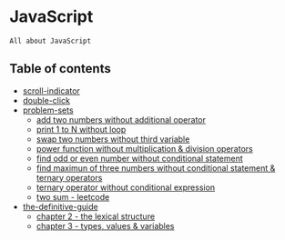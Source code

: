 # JavaScript

    All about JavaScript

## Table of contents

-   [scroll-indicator](https://github.com/htutwaiphyoe/mastering-javascript/tree/master/scroll-indicator)
-   [double-click]()
-   [problem-sets](https://github.com/htutwaiphyoe/mastering-javascript/tree/master/problem-sets)
    -   [add two numbers without additional operator](https://github.com/htutwaiphyoe/mastering-javascript/blob/master/problem-sets/sum.js)
    -   [print 1 to N without loop](https://github.com/htutwaiphyoe/mastering-javascript/blob/master/problem-sets/print.js)
    -   [swap two numbers without third variable](https://github.com/htutwaiphyoe/mastering-javascript/blob/master/problem-sets/swap.js)
    -   [power function without multiplication & division operators](https://github.com/htutwaiphyoe/mastering-javascript/blob/master/problem-sets/pow.js)
    -   [find odd or even number without conditional statement](https://github.com/htutwaiphyoe/mastering-javascript/blob/master/problem-sets/eventOdd.js)
    -   [find maximun of three numbers without conditional statement & ternary operators](https://github.com/htutwaiphyoe/mastering-javascript/blob/master/problem-sets/max.js)
    -   [ternary operator without conditional expression](https://github.com/htutwaiphyoe/mastering-javascript/blob/master/problem-sets/ternary.js)
    -   [two sum - leetcode](https://github.com/htutwaiphyoe/mastering-javascript/blob/master/problem-sets/twoSum.js)
-   [the-definitive-guide]()
    -   [chapter 2 - the lexical structure](https://github.com/htutwaiphyoe/TheDefinitiveGuide/tree/master/Chapter%202%20-%20The%20Lexical%20Structure)
    -   [chapter 3 - types, values & variables](https://github.com/htutwaiphyoe/TheDefinitiveGuide/tree/master/Chapter%203%20-%20Types%2C%20Values%20%26%20Variables)
